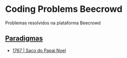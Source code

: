 # Coding Problems Beecrowd

Problemas resolvidos na plataforma Beecrowd

## [Paradigmas](./paradigmas/)
- [1767 | Saco do Papai Noel](./paradigmas/1767.cpp)